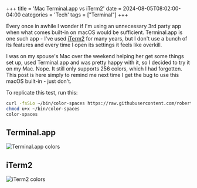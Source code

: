 +++
title = 'Mac Terminal.app vs iTerm2'
date = 2024-08-05T08:02:00-04:00
categories = 'Tech'
tags = ["Terminal"]
+++

Every once in awhile I wonder if I'm using an unnecessary 3rd party app when what
comes built-in on macOS would be sufficient. Terminal.app is one such app - I've used
[iTerm2] for many years, but I don't use a bunch of its features and every time I open
its settings it feels like overkill.

I was on my spouse's Mac over the weekend helping her get some things set up, used
Terminal.app and was pretty happy with it, so I decided to try it on my Mac. Nope. It
still only supports 256 colors, which I had forgotten. This post is here simply to
remind me next time I get the bug to use this macOS built-in - just don't.

To replicate this test, run this:

```zsh
curl -fsSLo ~/bin/color-spaces https://raw.githubusercontent.com/robertknight/konsole/master/tests/color-spaces.pl
chmod u+x ~/bin/color-spaces
color-spaces
```

## Terminal.app

![Terminal.app colors](/assets/img/terminal-dot-app-colors.png)

## iTerm2

![iTerm2 colors](/assets/img/iterm2-colors.png)


[iTerm2]: https://iterm2.com/
